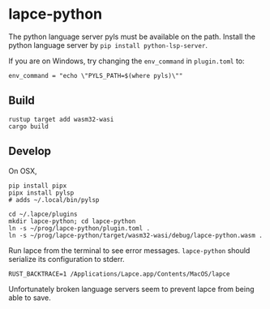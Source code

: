 # lapce-python

The python language server pyls must be available on the path.
Install the python language server by `pip install python-lsp-server`.

If you are on Windows, try changing the `env_command` in `plugin.toml` to:

```
env_command = "echo \"PYLS_PATH=$(where pyls)\""
```

## Build

```
rustup target add wasm32-wasi
cargo build
```

## Develop

On OSX,

```
pip install pipx
pipx install pylsp
# adds ~/.local/bin/pylsp
```

```
cd ~/.lapce/plugins
mkdir lapce-python; cd lapce-python
ln -s ~/prog/lapce-python/plugin.toml .
ln -s ~/prog/lapce-python/target/wasm32-wasi/debug/lapce-python.wasm .
```

Run lapce from the terminal to see error messages. `lapce-python` should serialize its configuration to stderr.

```
RUST_BACKTRACE=1 /Applications/Lapce.app/Contents/MacOS/lapce
```

Unfortunately broken language servers seem to prevent lapce from being able to save.